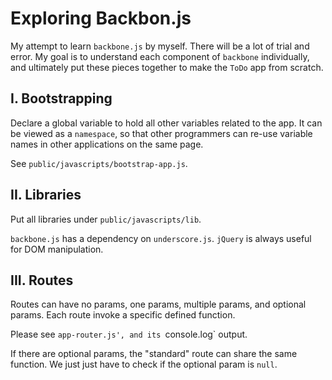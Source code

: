 # Exploring Backbon.js

My attempt to learn `backbone.js` by myself. There will be a lot of trial and
error. My goal is to understand each component of `backbone` individually, and
ultimately put these pieces together to make the `ToDo` app from scratch.

## I. Bootstrapping

Declare a global variable to hold all other variables related to the app. It
can be viewed as a `namespace`, so that other programmers can re-use variable
names in other applications on the same page.

See `public/javascripts/bootstrap-app.js`.

## II. Libraries

Put all libraries under `public/javascripts/lib`.

`backbone.js` has a dependency on `underscore.js`. `jQuery` is always useful
for DOM manipulation.

## III. Routes

Routes can have no params, one params, multiple params, and optional params.
Each route invoke a specific defined function.

Please see `app-router.js', and its `console.log` output.

If there are optional params, the "standard" route
can share the same function. We just just have to check if the optional param
is `null`.